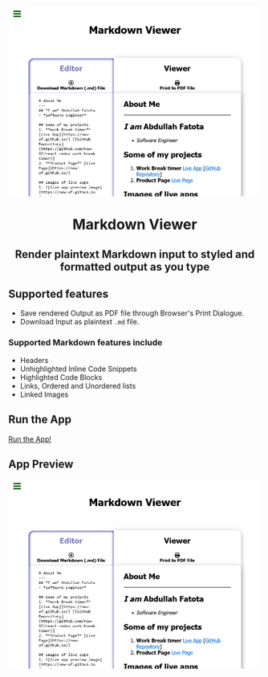 <img align="center" src="./public/preview.png" alt="preview image of live app"/>

<h1 align="center">Markdown Viewer</h1>

<h2 align="center">Render plaintext Markdown input to styled and formatted output as you type</h2>

## Supported features

-   Save rendered Output as PDF file through Browser's Print Dialogue.
-   Download Input as plaintext `.md` file.

### Supported Markdown features include

-   Headers
-   Unhighlighted Inline Code Snippets
-   Highlighted Code Blocks
-   Links, Ordered and Unordered lists
-   Linked Images

## Run the App

[Run the App!](https://new-af.github.io/react-markown-previewer/)

## App Preview

<img src="./public/preview.png" alt="preview image of live app"/>
